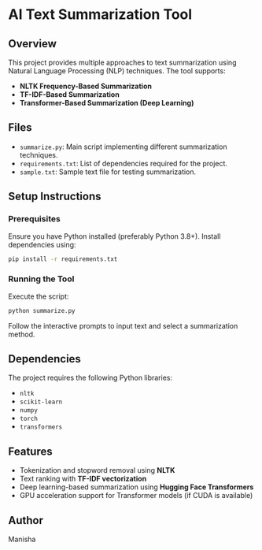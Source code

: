 # AI Text Summarization Tool

## Overview
This project provides multiple approaches to text summarization using Natural Language Processing (NLP) techniques. The tool supports:
- **NLTK Frequency-Based Summarization**
- **TF-IDF-Based Summarization**
- **Transformer-Based Summarization (Deep Learning)**

## Files
- `summarize.py`: Main script implementing different summarization techniques.
- `requirements.txt`: List of dependencies required for the project.
- `sample.txt`: Sample text file for testing summarization.

## Setup Instructions
### Prerequisites
Ensure you have Python installed (preferably Python 3.8+). Install dependencies using:
```sh
pip install -r requirements.txt
```

### Running the Tool
Execute the script:
```sh
python summarize.py
```
Follow the interactive prompts to input text and select a summarization method.

## Dependencies
The project requires the following Python libraries:
- `nltk`
- `scikit-learn`
- `numpy`
- `torch`
- `transformers`

## Features
- Tokenization and stopword removal using **NLTK**
- Text ranking with **TF-IDF vectorization**
- Deep learning-based summarization using **Hugging Face Transformers**
- GPU acceleration support for Transformer models (if CUDA is available)

## Author
Manisha


